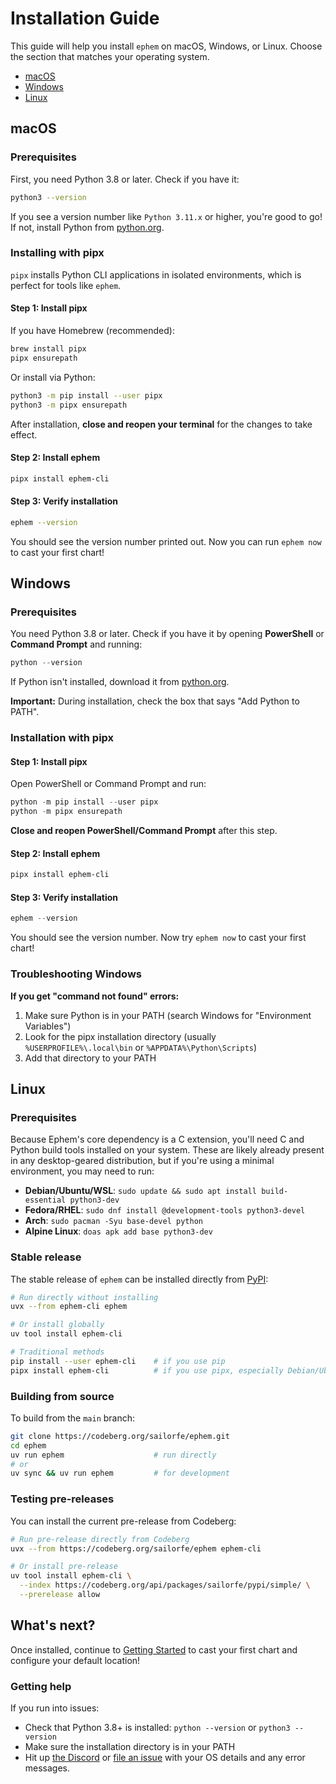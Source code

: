 # Installation Guide

This guide will help you install `ephem` on macOS, Windows, or Linux. Choose the section that matches your operating system.

- [macOS](#macos)
- [Windows](#windows)
- [Linux](#linux)

<a name="macos"></a>
## macOS

### Prerequisites

First, you need Python 3.8 or later. Check if you have it:

```sh
python3 --version
```

If you see a version number like `Python 3.11.x` or higher, you're good to go! If not, install Python from [python.org](https://www.python.org/downloads/).

### Installing with pipx

`pipx` installs Python CLI applications in isolated environments, which is perfect for tools like `ephem`.

#### Step 1: Install pipx

If you have Homebrew (recommended):

```sh
brew install pipx
pipx ensurepath
```

Or install via Python:

```sh
python3 -m pip install --user pipx
python3 -m pipx ensurepath
```

After installation, **close and reopen your terminal** for the changes to take effect.

#### Step 2: Install ephem

```sh
pipx install ephem-cli
```

#### Step 3: Verify installation

```sh
ephem --version
```

You should see the version number printed out. Now you can run `ephem now` to cast your first chart!

<a name="windows"></a>
## Windows

### Prerequisites

You need Python 3.8 or later. Check if you have it by opening **PowerShell** or **Command Prompt** and running:

```powershell
python --version
```

If Python isn't installed, download it from [python.org](https://www.python.org/downloads/).

**Important:** During installation, check the box that says "Add Python to PATH".

### Installation with pipx

#### Step 1: Install pipx

Open PowerShell or Command Prompt and run:

```powershell
python -m pip install --user pipx
python -m pipx ensurepath
```

**Close and reopen PowerShell/Command Prompt** after this step.

#### Step 2: Install ephem

```powershell
pipx install ephem-cli
```

#### Step 3: Verify installation

```powershell
ephem --version
```

You should see the version number. Now try `ephem now` to cast your first chart!

### Troubleshooting Windows

**If you get "command not found" errors:**

1. Make sure Python is in your PATH (search Windows for "Environment Variables")
2. Look for the pipx installation directory (usually `%USERPROFILE%\.local\bin` or `%APPDATA%\Python\Scripts`)
3. Add that directory to your PATH


<a name="linux"></a>
## Linux

### Prerequisites

Because Ephem's core dependency is a C extension, you'll need C and Python build tools installed on your system. These are likely already present in any desktop-geared distribution, but if you're using a minimal environment, you may need to run:

- **Debian/Ubuntu/WSL**: `sudo update && sudo apt install build-essential python3-dev`
- **Fedora/RHEL**: `sudo dnf install @development-tools python3-devel`
- **Arch**: `sudo pacman -Syu base-devel python`
- **Alpine Linux**: `doas apk add base python3-dev`

### Stable release

The stable release of `ephem` can be installed directly from [PyPI](https://pypi.org/project/ephem-cli):

```sh
# Run directly without installing
uvx --from ephem-cli ephem

# Or install globally
uv tool install ephem-cli

# Traditional methods
pip install --user ephem-cli    # if you use pip
pipx install ephem-cli          # if you use pipx, especially Debian/Ubuntu
```

### Building from source

To build from the `main` branch:

```sh
git clone https://codeberg.org/sailorfe/ephem.git
cd ephem
uv run ephem                    # run directly
# or
uv sync && uv run ephem         # for development
```

### Testing pre-releases

You can install the current pre-release from Codeberg:

```sh
# Run pre-release directly from Codeberg
uvx --from https://codeberg.org/sailorfe/ephem ephem-cli

# Or install pre-release
uv tool install ephem-cli \
  --index https://codeberg.org/api/packages/sailorfe/pypi/simple/ \
  --prerelease allow
```


## What's next?

Once installed, continue to [Getting Started](./10-getting-started.md) to cast your first chart and configure your default location!

### Getting help

If you run into issues:

- Check that Python 3.8+ is installed: `python --version` or `python3 --version`
- Make sure the installation directory is in your PATH
- Hit up [the Discord](https://discord.gg/b3vA5ZhSu2) or [file an issue](https://codeberg.org/sailorfe/ephem/issues) with your OS details and any error messages.
